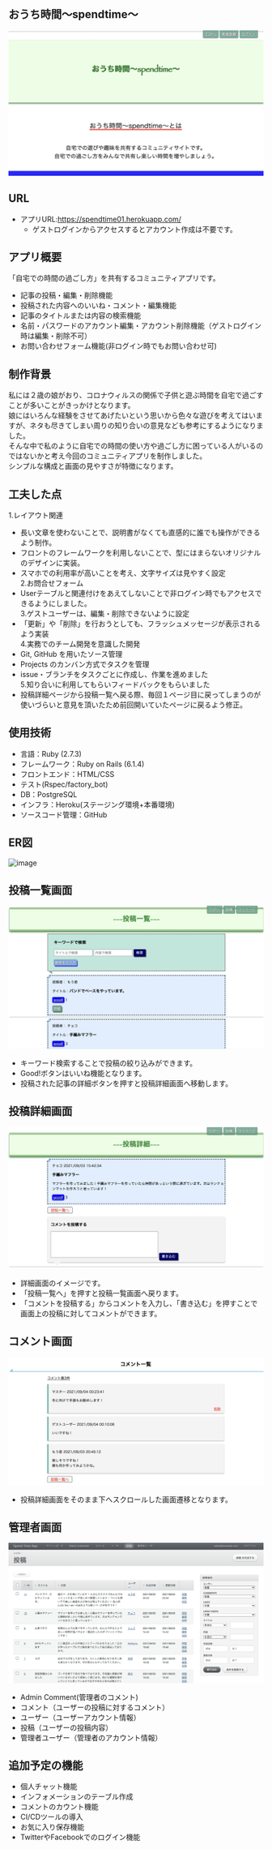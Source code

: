 ## おうち時間〜spendtime〜

![image](https://github.com/Orizin-code/spend_time_app/blob/master/public/readme_images/TOPPAGE.png?raw=true)

## URL
- アプリURL:https://spendtime01.herokuapp.com/
  - ゲストログインからアクセスするとアカウント作成は不要です。

## アプリ概要
「自宅での時間の過ごし方」を共有するコミュニティアプリです。
- 記事の投稿・編集・削除機能
- 投稿された内容へのいいね・コメント・編集機能
- 記事のタイトルまたは内容の検索機能
- 名前・パスワードのアカウント編集・アカウント削除機能（ゲストログイン時は編集・削除不可）
- お問い合わせフォーム機能(非ログイン時でもお問い合わせ可)

## 制作背景
私には２歳の娘がおり、コロナウィルスの関係で子供と遊ぶ時間を自宅で過ごすことが多いことがきっかけとなります。  
娘にはいろんな経験をさせてあげたいという思いから色々な遊びを考えてはいますが、ネタも尽きてしまい周りの知り合いの意見なども参考にするようになりました。  
そんな中で私のように自宅での時間の使い方や過ごし方に困っている人がいるのではないかと考え今回のコミュニティアプリを制作しました。  
シンプルな構成と画面の見やすさが特徴になります。  

## 工夫した点
1.レイアウト関連  
- 長い文章を使わないことで、説明書がなくても直感的に誰でも操作ができるよう制作。
- フロントのフレームワークを利用しないことで、型にはまらないオリジナルのデザインに実装。
- スマホでの利用率が高いことを考え、文字サイズは見やすく設定  
2.お問合せフォーム  
- Userテーブルと関連付けをあえてしないことで非ログイン時でもアクセスできるようにしました。  
3.ゲストユーザーは、編集・削除できないように設定  
- 「更新」や「削除」を行おうとしても、フラッシュメッセージが表示されるよう実装   
4.実務でのチーム開発を意識した開発  
- Git, GitHub を用いたソース管理
- Projects のカンバン方式でタスクを管理
- issue・ブランチをタスクごとに作成し、作業を進めました  
5.知り合いに利用してもらいフィードバックをもらいました
- 投稿詳細ページから投稿一覧へ戻る際、毎回１ページ目に戻ってしまうのが使いづらいと意見を頂いたため前回開いていたページに戻るよう修正。  

## 使用技術
- 言語：Ruby (2.7.3)
- フレームワーク：Ruby on Rails (6.1.4)
- フロントエンド：HTML/CSS
- テスト(Rspec/factory_bot)
- DB：PostgreSQL
- インフラ：Heroku(ステージング環境+本番環境)
- ソースコード管理：GitHub

## ER図
![image](https://github.com/Orizin-code/spend_time_app/blob/master/public/readme_images/ER%E5%9B%B3.png?raw=true)

## 投稿一覧画面
![image](https://github.com/Orizin-code/spend_time_app/blob/master/public/readme_images/postpage.png?raw=true)
- キーワード検索することで投稿の絞り込みができます。
- Good!ボタンはいいね機能となります。
- 投稿された記事の詳細ボタンを押すと投稿詳細画面へ移動します。

## 投稿詳細画面
![image](https://github.com/Orizin-code/spend_time_app/blob/master/public/readme_images/showpage.png?raw=true)
- 詳細画面のイメージです。
- 「投稿一覧へ」を押すと投稿一覧画面へ戻ります。
- 「コメントを投稿する」からコメントを入力し、「書き込む」を押すことで画面上の投稿に対してコメントができます。

## コメント画面
![image](https://github.com/Orizin-code/spend_time_app/blob/master/public/readme_images/show-comment.png?raw=true)
- 投稿詳細画面をそのまま下へスクロールした画面遷移となります。

## 管理者画面
![image](https://github.com/Orizin-code/spend_time_app/blob/master/public/readme_images/adminuser.png?raw=true)
- Admin Comment(管理者のコメント)
- コメント（ユーザーの投稿に対するコメント）
- ユーザー（ユーザーアカウント情報）
- 投稿（ユーザーの投稿内容）
- 管理者ユーザー（管理者のアカウント情報）

## 追加予定の機能
- 個人チャット機能
- インフォメーションのテーブル作成
- コメントのカウント機能
- CI/CDツールの導入
- お気に入り保存機能
- TwitterやFacebookでのログイン機能

